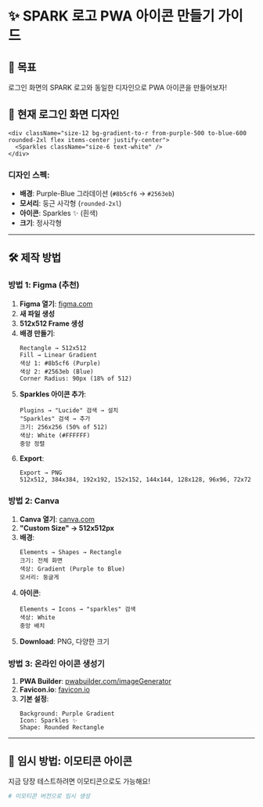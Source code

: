 # ✨ SPARK 로고 PWA 아이콘 만들기 가이드

## 🎯 목표
로그인 화면의 SPARK 로고와 동일한 디자인으로 PWA 아이콘을 만들어보자!

## 📐 현재 로그인 화면 디자인
```tsx
<div className="size-12 bg-gradient-to-r from-purple-500 to-blue-600 rounded-2xl flex items-center justify-center">
  <Sparkles className="size-6 text-white" />
</div>
```

### 디자인 스펙:
- **배경**: Purple-Blue 그라데이션 (`#8b5cf6` → `#2563eb`)
- **모서리**: 둥근 사각형 (`rounded-2xl`)
- **아이콘**: Sparkles ✨ (흰색)
- **크기**: 정사각형

---

## 🛠️ 제작 방법

### **방법 1: Figma (추천)**

1. **Figma 열기**: [figma.com](https://figma.com)
2. **새 파일 생성**
3. **512x512 Frame 생성**
4. **배경 만들기**:
   ```
   Rectangle → 512x512
   Fill → Linear Gradient
   색상 1: #8b5cf6 (Purple)
   색상 2: #2563eb (Blue)
   Corner Radius: 90px (18% of 512)
   ```
5. **Sparkles 아이콘 추가**:
   ```
   Plugins → "Lucide" 검색 → 설치
   "Sparkles" 검색 → 추가
   크기: 256x256 (50% of 512)
   색상: White (#FFFFFF)
   중앙 정렬
   ```
6. **Export**:
   ```
   Export → PNG
   512x512, 384x384, 192x192, 152x152, 144x144, 128x128, 96x96, 72x72
   ```

### **방법 2: Canva**

1. **Canva 열기**: [canva.com](https://canva.com)
2. **"Custom Size" → 512x512px**
3. **배경**:
   ```
   Elements → Shapes → Rectangle
   크기: 전체 화면
   색상: Gradient (Purple to Blue)
   모서리: 둥글게
   ```
4. **아이콘**:
   ```
   Elements → Icons → "sparkles" 검색
   색상: White
   중앙 배치
   ```
5. **Download**: PNG, 다양한 크기

### **방법 3: 온라인 아이콘 생성기**

1. **PWA Builder**: [pwabuilder.com/imageGenerator](https://pwabuilder.com/imageGenerator)
2. **Favicon.io**: [favicon.io](https://favicon.io/favicon-generator/)
3. **기본 설정**:
   ```
   Background: Purple Gradient
   Icon: Sparkles ✨
   Shape: Rounded Rectangle
   ```

---

## 🎨 **임시 방법: 이모티콘 아이콘**

지금 당장 테스트하려면 이모티콘으로도 가능해요!

```bash
# 이모티콘 버전으로 임시 생성
```